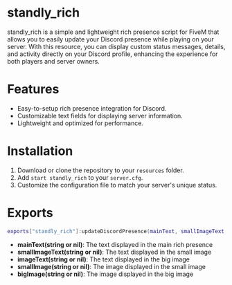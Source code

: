 # standly_rich
standly_rich is a simple and lightweight rich presence script for FiveM that allows you to easily update your Discord presence while playing on your server. With this resource, you can display custom status messages, details, and activity directly on your Discord profile, enhancing the experience for both players and server owners.


# Features

- Easy-to-setup rich presence integration for Discord.
- Customizable text fields for displaying server information.
- Lightweight and optimized for performance.

# Installation

1. Download or clone the repository to your `resources` folder.
2. Add `start standly_rich` to your `server.cfg`.
3. Customize the configuration file to match your server's unique status.

# Exports

```lua 
exports["standly_rich"]:updateDiscordPresence(mainText, smallImageText, imageText, smallImage, bigImage)
```
- **mainText(string or nil)**: The text displayed in the main rich presence
- **smallImageText(string or nil)**: The text displayed in the small image
- **imageText(string or nil)**: The text displayed in the big image
- **smallImage(string or nil)**: The image displayed in the small image
- **bigImage(string or nil)**: The image displayed in the big image
